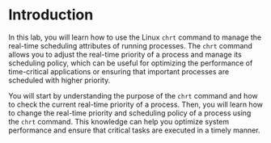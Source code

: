 # Introduction

In this lab, you will learn how to use the Linux `chrt` command to manage the real-time scheduling attributes of running processes. The `chrt` command allows you to adjust the real-time priority of a process and manage its scheduling policy, which can be useful for optimizing the performance of time-critical applications or ensuring that important processes are scheduled with higher priority.

You will start by understanding the purpose of the `chrt` command and how to check the current real-time priority of a process. Then, you will learn how to change the real-time priority and scheduling policy of a process using the `chrt` command. This knowledge can help you optimize system performance and ensure that critical tasks are executed in a timely manner.
